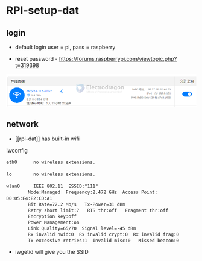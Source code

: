 
# RPI-setup-dat

## login 

- default login user = pi, pass = raspberry  

- reset password - https://forums.raspberrypi.com/viewtopic.php?t=319398

![](2024-09-30-19-19-11.png)

## network 

- [[rpi-dat]] has built-in wifi 

iwconfig

    eth0      no wireless extensions.

    lo        no wireless extensions.

    wlan0     IEEE 802.11  ESSID:"111"  
            Mode:Managed  Frequency:2.472 GHz  Access Point: D0:05:E4:E2:CD:A1   
            Bit Rate=72.2 Mb/s   Tx-Power=31 dBm   
            Retry short limit:7   RTS thr:off   Fragment thr:off
            Encryption key:off
            Power Management:on
            Link Quality=65/70  Signal level=-45 dBm  
            Rx invalid nwid:0  Rx invalid crypt:0  Rx invalid frag:0
            Tx excessive retries:1  Invalid misc:0   Missed beacon:0


- iwgetid will give you the SSID




